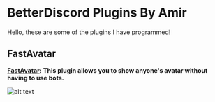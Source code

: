 
# BetterDiscord Plugins By Amir

Hello, these are some of the plugins I have programmed!

## FastAvatar
**[FastAvatar](https://github.com/Amir-78/BetterDiscord/blob/main/FastAvatar.plugin.js): This plugin allows you to show anyone's avatar without having to use bots.**

![alt text](https://cdn.discordapp.com/attachments/858069234193530902/863541264549281802/FastAvatarPlugin.gif)
